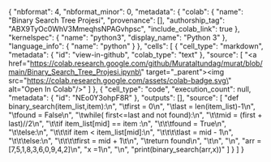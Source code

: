 {
  "nbformat": 4,
  "nbformat_minor": 0,
  "metadata": {
    "colab": {
      "name": "Binary Search Tree Projesi",
      "provenance": [],
      "authorship_tag": "ABX9TyOc0WhV3MmeqhsNPAGvhpsc",
      "include_colab_link": true
    },
    "kernelspec": {
      "name": "python3",
      "display_name": "Python 3"
    },
    "language_info": {
      "name": "python"
    }
  },
  "cells": [
    {
      "cell_type": "markdown",
      "metadata": {
        "id": "view-in-github",
        "colab_type": "text"
      },
      "source": [
        "<a href=\"https://colab.research.google.com/github/Murataltundag/murat/blob/main/Binary_Search_Tree_Projesi.ipynb\" target=\"_parent\"><img src=\"https://colab.research.google.com/assets/colab-badge.svg\" alt=\"Open In Colab\"/></a>"
      ]
    },
    {
      "cell_type": "code",
      "execution_count": null,
      "metadata": {
        "id": "NEo0Y3ohpF8R"
      },
      "outputs": [],
      "source": [
        "def binary_search(item_list,item):\n",
        "\tfirst = 0\n",
        "\tlast = len(item_list)-1\n",
        "\tfound = False\n",
        "\twhile( first<=last and not found):\n",
        "\t\tmid = (first + last)//2\n",
        "\t\tif item_list[mid] == item :\n",
        "\t\t\tfound = True\n",
        "\t\telse:\n",
        "\t\t\tif item < item_list[mid]:\n",
        "\t\t\t\tlast = mid - 1\n",
        "\t\t\telse:\n",
        "\t\t\t\tfirst = mid + 1\t\n",
        "\treturn found\n",
        "\t\n",
        "\n",
        "arr = [7,5,1,8,3,6,0,9,4,2]\n",
        "x =1\n",
        "\n",
        "print(binary_search(arr,x))"
      ]
    }
  ]
}
